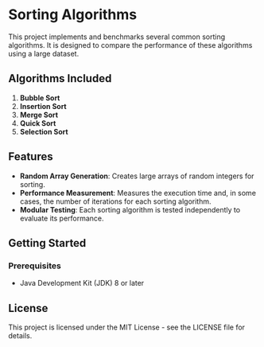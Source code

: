 # Sorting Algorithms

This project implements and benchmarks several common sorting algorithms. It is designed to compare the performance of these algorithms using a large dataset.

## Algorithms Included

1. **Bubble Sort**
2. **Insertion Sort**
3. **Merge Sort**
4. **Quick Sort**
5. **Selection Sort**

## Features

- **Random Array Generation**: Creates large arrays of random integers for sorting.
- **Performance Measurement**: Measures the execution time and, in some cases, the number of iterations for each sorting algorithm.
- **Modular Testing**: Each sorting algorithm is tested independently to evaluate its performance.

## Getting Started

### Prerequisites

- Java Development Kit (JDK) 8 or later

## License
This project is licensed under the MIT License - see the LICENSE file for details.
